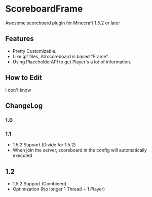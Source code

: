 # ScoreboardFrame
Awesome scoreboard plugin for Minecraft 1.5.2 or later

## Features
 - Pretty Customizable.
 - Like gif files, All scoreboard is based "Frame".
 - Using PlaceholderAPI to get Player's a lot of information.
 
## How to Edit
I don't know


## ChangeLog

### 1.0

### 1.1
 - 1.5.2 Supoort (Divide for 1.5.2)
 - When join the server, scoreboard in the config will automatically executed
 
## 1.2
 - 1.5.2 Support (Combined)
 - Optimization (No longer 1 Thread = 1 Player)
